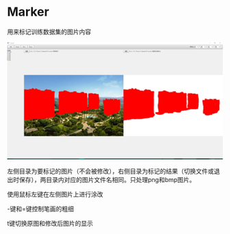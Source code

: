 # Marker

用来标记训练数据集的图片内容

![marker](marker.jpg)

左侧目录为要标记的图片（不会被修改），右侧目录为标记的结果（切换文件或退出时保存），两目录内对应的图片文件名相同。只处理png和bmp图片。

使用鼠标左键在左侧图片上进行涂改

-键和=键控制笔画的粗细

t键切换原图和修改后图片的显示

